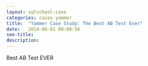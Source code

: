 ```yaml
---
layout: sqlschool-case
categories: cases yammer
title:  "Yammer Case Study: The Best AB Test Ever"
date:   2014-06-01 00:00:56
seo-title: 
description: 
---
```


Best AB Test EVER